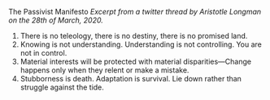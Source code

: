The Passivist Manifesto
*Excerpt from a twitter thread by Aristotle Longman on the 28th of March, 2020.*

1. There is no teleology, there is no destiny, there is no promised land.
2. Knowing is not understanding. Understanding is not controlling. You are not in control.
3. Material interests will be protected with material disparities—Change happens only when they relent or make a mistake.
4. Stubborness is death. Adaptation is survival. Lie down rather than struggle against the tide.
